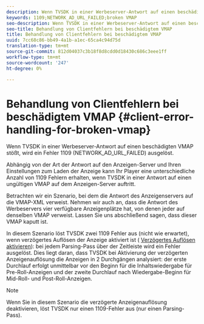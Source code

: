 ```yaml
---
description: Wenn TVSDK in einer Werbeserver-Antwort auf einen beschädigten VMAP stößt, wird ein Fehler 1109 (NETWORK_AD_URL_FAILED) ausgelöst.
keywords: 1109;NETWORK_AD_URL_FAILED;broken VMAP
seo-description: Wenn TVSDK in einer Werbeserver-Antwort auf einen beschädigten VMAP stößt, wird ein Fehler 1109 (NETWORK_AD_URL_FAILED) ausgelöst.
seo-title: Behandlung von Clientfehlern bei beschädigtem VMAP
title: Behandlung von Clientfehlern bei beschädigtem VMAP
uuid: 7cc68c86-bb49-4a1b-a1ec-65ca4c94d75d
translation-type: tm+mt
source-git-commit: 812d04037c3b18f8d8cdd0d18430c686c3eee1ff
workflow-type: tm+mt
source-wordcount: '247'
ht-degree: 0%

---
```



# Behandlung von Clientfehlern bei beschädigtem VMAP {#client-error-handling-for-broken-vmap}

Wenn TVSDK in einer Werbeserver-Antwort auf einen beschädigten VMAP stößt, wird ein Fehler 1109 (NETWORK_AD_URL_FAILED) ausgelöst.

Abhängig von der Art der Antwort auf den Anzeigen-Server und Ihren Einstellungen zum Laden der Anzeige kann Ihr Player eine unterschiedliche Anzahl von 1109 Fehlern erhalten, wenn TVSDK in einer Antwort auf einen ungültigen VMAP auf dem Anzeigen-Server auftritt.

Betrachten wir ein Szenario, bei dem die Antwort des Anzeigenservers auf die VMAP-XML verweist. Nehmen wir auch an, dass die Antwort des Werbeservers vier verfügbare Anzeigenplätze hat, von denen jeder auf denselben VMAP verweist. Lassen Sie uns abschließend sagen, dass dieser VMAP kaputt ist.

In diesem Szenario löst TVSDK zwei 1109 Fehler aus (nicht wie erwartet), wenn verzögertes Auflösen der Anzeige aktiviert ist ( [Verzögertes Auflösen aktivieren](../../../tvsdk-2.7-for-android/ad-insertion/c-psdk-android-2.7-lazy-ad-resolving/t-psdk-android-2.7-enable-lazy-ad-resolving.md)): bei jedem Parsing-Pass über der Zeitleiste wird ein Fehler ausgelöst. Dies liegt daran, dass TVSDK bei Aktivierung der verzögerten Anzeigenauflösung die Anzeigen in 2 Durchgängen analysiert: der erste Durchlauf erfolgt unmittelbar vor den Beginn für die Inhaltswiedergabe für Pre-Roll-Anzeigen und der zweite Durchlauf nach Wiedergabe-Beginn für Mid-Roll- und Post-Roll-Anzeigen.

>[!NOTE]
>
>Wenn Sie in diesem Szenario die verzögerte Anzeigenauflösung deaktivieren, löst TVSDK nur einen 1109-Fehler aus (nur einen Parsing-Pass).

